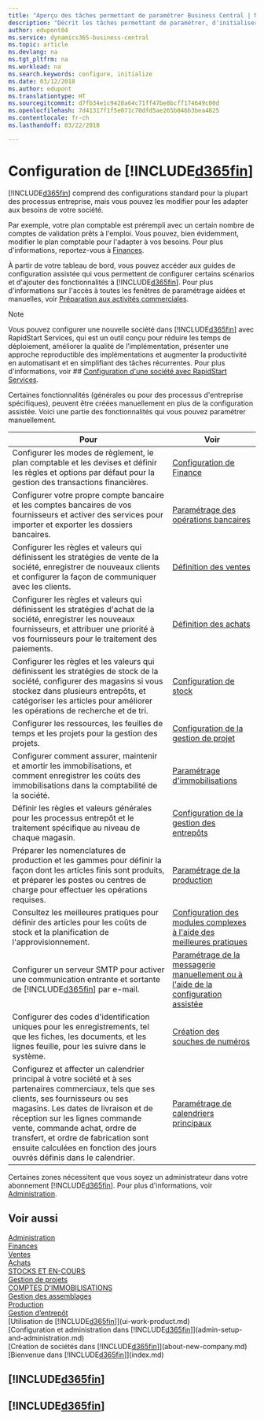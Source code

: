 ```yaml
---
title: "Aperçu des tâches permettant de paramétrer Business Central | Microsoft Docs"
description: "Décrit les tâches permettant de paramétrer, d'initialiser et de configurer Business Central selon vos besoins."
author: edupont04
ms.service: dynamics365-business-central
ms.topic: article
ms.devlang: na
ms.tgt_pltfrm: na
ms.workload: na
ms.search.keywords: configure, initialize
ms.date: 03/12/2018
ms.author: edupont
ms.translationtype: HT
ms.sourcegitcommit: d7fb34e1c9428a64c71ff47be8bcff174649c00d
ms.openlocfilehash: 7d41317f1f5e071c70dfd5ae265b046b3bea4825
ms.contentlocale: fr-ch
ms.lasthandoff: 03/22/2018

---
```

# <a name="setting-up-included365finincludesd365finmdmd"></a>Configuration de [!INCLUDE[d365fin](includes/d365fin_md.md)]
[!INCLUDE[d365fin](includes/d365fin_md.md)] comprend des configurations standard pour la plupart des processus entreprise, mais vous pouvez les modifier pour les adapter aux besoins de votre société.

Par exemple, votre plan comptable est prérempli avec un certain nombre de comptes de validation prêts à l'emploi. Vous pouvez, bien évidemment, modifier le plan comptable pour l'adapter à vos besoins. Pour plus d'informations, reportez-vous à [Finances](finance.md).

À partir de votre tableau de bord, vous pouvez accéder aux guides de configuration assistée qui vous permettent de configurer certains scénarios et d'ajouter des fonctionnalités à [!INCLUDE[d365fin](includes/d365fin_md.md)]. Pour plus d'informations sur l'accès à toutes les fenêtres de paramétrage aidées et manuelles, voir [Préparation aux activités commerciales](ui-get-ready-business.md).

> [!NOTE]
> Vous pouvez configurer une nouvelle société dans [!INCLUDE[d365fin](includes/d365fin_md.md)] avec RapidStart Services, qui est un outil conçu pour réduire les temps de déploiement, améliorer la qualité de l’implémentation, présenter une approche reproductible des implémentations et augmenter la productivité en automatisant et en simplifiant des tâches récurrentes. Pour plus d'informations, voir ## [Configuration d'une société avec RapidStart Services](admin-set-up-a-company-with-rapidstart.md).

Certaines fonctionnalités (générales ou pour des processus d'entreprise spécifiques), peuvent être créées manuellement en plus de la configuration assistée. Voici une partie des fonctionnalités qui vous pouvez paramétrer manuellement.

| Pour | Voir |
| --- | --- |
| Configurer les modes de règlement, le plan comptable et les devises et définir les règles et options par défaut pour la gestion des transactions financières. |[Configuration de Finance](finance-setup-finance.md) |
| Configurer votre propre compte bancaire et les comptes bancaires de vos fournisseurs et activer des services pour importer et exporter les dossiers bancaires. |[Paramétrage des opérations bancaires](bank-setup-banking.md) |
| Configurer les règles et valeurs qui définissent les stratégies de vente de la société, enregistrer de nouveaux clients et configurer la façon de communiquer avec les clients. |[Définition des ventes](sales-setup-sales.md) |
| Configurer les règles et valeurs qui définissent les stratégies d'achat de la société, enregistrer les nouveaux fournisseurs, et attribuer une priorité à vos fournisseurs pour le traitement des paiements. |[Définition des achats](purchasing-setup-purchasing.md) |
| Configurer les règles et les valeurs qui définissent les stratégies de stock de la société, configurer des magasins si vous stockez dans plusieurs entrepôts, et catégoriser les articles pour améliorer les opérations de recherche et de tri. |[Configuration de stock](inventory-setup-inventory.md) |
| Configurer les ressources, les feuilles de temps et les projets pour la gestion des projets. |[Configuration de la gestion de projet](projects-setup-projects.md) |
| Configurer comment assurer, maintenir et amortir les immobilisations, et comment enregistrer les coûts des immobilisations dans la comptabilité de la société. |[Paramétrage d'immobilisations](fa-setup.md) |
|Définir les règles et valeurs générales pour les processus entrepôt et le traitement spécifique au niveau de chaque magasin.|[Configuration de la gestion des entrepôts](warehouse-setup-warehouse.md)|
|Préparer les nomenclatures de production et les gammes pour définir la façon dont les articles finis sont produits, et préparer les postes ou centres de charge pour effectuer les opérations requises.|[Paramétrage de la production](production-configure-production-processes.md)|
|Consultez les meilleures pratiques pour définir des articles pour les coûts de stock et la planification de l'approvisionnement.|[Configuration des modules complexes à l'aide des meilleures pratiques](set-up-complex-application-areas-using-best-practices.md)|
|Configurer un serveur SMTP pour activer une communication entrante et sortante de [!INCLUDE[d365fin](includes/d365fin_md.md)] par e-mail.| [Paramétrage de la messagerie manuellement ou à l'aide de la configuration assistée](admin-how-setup-email.md)|
| Configurer des codes d'identification uniques pour les enregistrements, tel que les fiches, les documents, et les lignes feuille, pour les suivre dans le système. |[Création des souches de numéros](ui-create-number-series.md) |
|Configurez et affecter un calendrier principal à votre société et à ses partenaires commerciaux, tels que ses clients, ses fournisseurs ou ses magasins. Les dates de livraison et de réception sur les lignes commande vente, commande achat, ordre de transfert, et ordre de fabrication sont ensuite calculées en fonction des jours ouvrés définis dans le calendrier.|[Paramétrage de calendriers principaux](across-how-to-assign-base-calendars.md)|  

Certaines zones nécessitent que vous soyez un administrateur dans votre abonnement [!INCLUDE[d365fin](includes/d365fin_md.md)]. Pour plus d'informations, voir [Administration](admin-setup-and-administration.md).  

## <a name="see-also"></a>Voir aussi
[Administration](admin-setup-and-administration.md)  
[Finances](finance.md)  
[Ventes](sales-manage-sales.md)  
[Achats](purchasing-manage-purchasing.md)  
[STOCKS ET EN-COURS](inventory-manage-inventory.md)    
[Gestion de projets](projects-manage-projects.md)  
[COMPTES D'IMMOBILISATIONS](fa-manage.md)    
[Gestion des assemblages](assembly-assemble-items.md)  
[Production](production-manage-manufacturing.md)  
[Gestion d’entrepôt](warehouse-manage-warehouse.md)  
[Utilisation de [!INCLUDE[d365fin](includes/d365fin_md.md)]](ui-work-product.md)  
[Configuration et administration dans [!INCLUDE[d365fin](includes/d365fin_md.md)]](admin-setup-and-administration.md)  
[Création de sociétés dans [!INCLUDE[d365fin](includes/d365fin_md.md)]](about-new-company.md)  
[Bienvenue dans [!INCLUDE[d365fin](includes/d365fin_md.md)]](index.md)  

## [!INCLUDE[d365fin](includes/free_trial_md.md)]  
## [!INCLUDE[d365fin](includes/training_link_md.md)]

